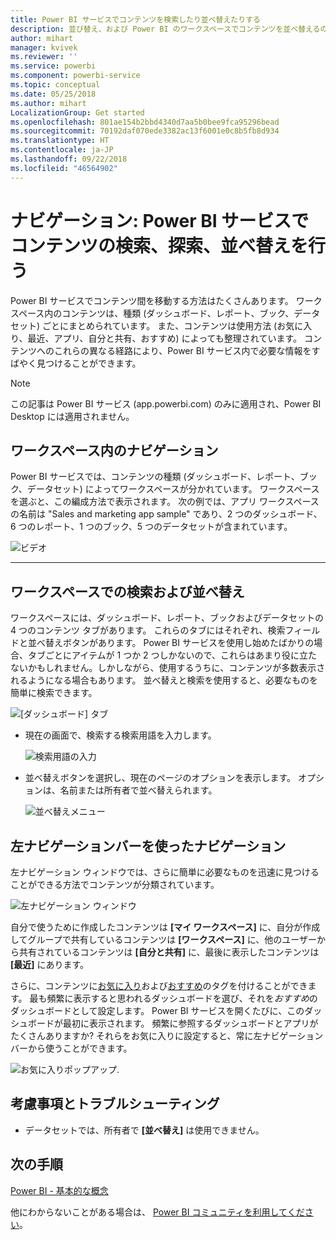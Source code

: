 ```yaml
---
title: Power BI サービスでコンテンツを検索したり並べ替えたりする
description: 並び替え、および Power BI のワークスペースでコンテンツを並べ替えるのためのドキュメント
author: mihart
manager: kvivek
ms.reviewer: ''
ms.service: powerbi
ms.component: powerbi-service
ms.topic: conceptual
ms.date: 05/25/2018
ms.author: mihart
LocalizationGroup: Get started
ms.openlocfilehash: 801ae154b2bbd4340d7aa5b0bee9fca95296bead
ms.sourcegitcommit: 70192daf070ede3382ac13f6001e0c8b5fb8d934
ms.translationtype: HT
ms.contentlocale: ja-JP
ms.lasthandoff: 09/22/2018
ms.locfileid: "46564902"
---
```

# <a name="navigation-searching-finding-and-sorting-content-in-power-bi-service"></a>ナビゲーション: Power BI サービスでコンテンツの検索、探索、並べ替えを行う
Power BI サービスでコンテンツ間を移動する方法はたくさんあります。 ワークスペース内のコンテンツは、種類 (ダッシュボード、レポート、ブック、データセット) ごとにまとめられています。  また、コンテンツは使用方法 (お気に入り、最近、アプリ、自分と共有、おすすめ) によっても整理されています。 コンテンツへのこれらの異なる経路により、Power BI サービス内で必要な情報をすばやく見つけることができます。  

>[!NOTE] 
>この記事は Power BI サービス (app.powerbi.com) のみに適用され、Power BI Desktop には適用されません。

## <a name="navigation-within-workspaces"></a>ワークスペース内のナビゲーション

Power BI サービスでは、コンテンツの種類 (ダッシュボード、レポート、ブック、データセット) によってワークスペースが分かれています。 ワークスペースを選ぶと、この編成方法で表示されます。 次の例では、アプリ ワークスペースの名前は "Sales and marketing app sample" であり、2 つのダッシュボード、6 つのレポート、1 つのブック、5 つのデータセットが含まれています。

![ビデオ](./media/end-user-search-filter-sort/workspaces.gif)

________________________________________

## <a name="searching-and-sorting-in-workspaces"></a>ワークスペースでの検索および並べ替え
ワークスペースには、ダッシュボード、レポート、ブックおよびデータセットの 4 つのコンテンツ タブがあります。  これらのタブにはそれぞれ、検索フィールドと並べ替えボタンがあります。  Power BI サービスを使用し始めたばかりの場合、タブごとにアイテムが 1 つか 2 つしかないので、これらはあまり役に立たないかもしれません。しかしながら、使用するうちに、コンテンツが多数表示されるようになる場合もあります。  並べ替えと検索を使用すると、必要なものを簡単に検索できます。

![[ダッシュボード] タブ](./media/end-user-search-filter-sort/power-bi-search-sort2.png)

* 現在の画面で、検索する検索用語を入力します。
  
   ![検索用語の入力](./media/end-user-search-filter-sort/power-bi-search2.png)
* 並べ替えボタンを選択し、現在のページのオプションを表示します。 オプションは、名前または所有者で並べ替えられます。
  
   ![並べ替えメニュー](./media/end-user-search-filter-sort/power-bi-sort-alpha.png)

## <a name="navigation-using-the-left-navbar"></a>左ナビゲーションバーを使ったナビゲーション
左ナビゲーション ウィンドウでは、さらに簡単に必要なものを迅速に見つけることができる方法でコンテンツが分類されています。  

![左ナビゲーション ウィンドウ](./media/end-user-search-filter-sort/power-bi-newnav.png)



自分で使うために作成したコンテンツは **[マイ ワークスペース]** に、自分が作成してグループで共有しているコンテンツは **[ワークスペース]** に、他のユーザーから共有されているコンテンツは **[自分と共有]** に、最後に表示したコンテンツは **[最近]** にあります。

さらに、コンテンツに[お気に入り](end-user-favorite.md)および[おすすめ](end-user-featured.md)のタグを付けることができます。 最も頻繁に表示すると思われるダッシュボードを選び、それを*おすすめ*のダッシュボードとして設定します。 Power BI サービスを開くたびに、このダッシュボードが最初に表示されます。 頻繁に参照するダッシュボードとアプリがたくさんありますか? それらをお気に入りに設定すると、常に左ナビゲーション バーから使うことができます。

![お気に入りポップアップ](./media/end-user-search-filter-sort/power-bi-favorite-flyout.png).


## <a name="considerations-and-troubleshooting"></a>考慮事項とトラブルシューティング
* データセットでは、所有者で **[並べ替え]** は使用できません。

## <a name="next-steps"></a>次の手順
[Power BI - 基本的な概念](end-user-basic-concepts.md)

他にわからないことがある場合は、 [Power BI コミュニティを利用してください](http://community.powerbi.com/)。